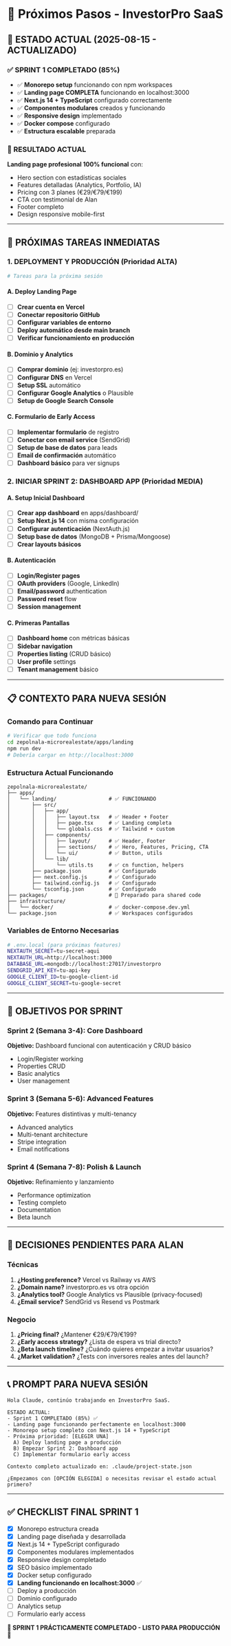 # 🎯 Próximos Pasos - InvestorPro SaaS

## 📍 ESTADO ACTUAL (2025-08-15 - ACTUALIZADO)

### ✅ SPRINT 1 COMPLETADO (85%)
- ✅ **Monorepo setup** funcionando con npm workspaces
- ✅ **Landing page COMPLETA** funcionando en localhost:3000
- ✅ **Next.js 14 + TypeScript** configurado correctamente
- ✅ **Componentes modulares** creados y funcionando
- ✅ **Responsive design** implementado
- ✅ **Docker compose** configurado
- ✅ **Estructura escalable** preparada

### 🎯 RESULTADO ACTUAL
**Landing page profesional 100% funcional** con:
- Hero section con estadísticas sociales
- Features detalladas (Analytics, Portfolio, IA)
- Pricing con 3 planes (€29/€79/€199)
- CTA con testimonial de Alan
- Footer completo
- Design responsive mobile-first

---

## 🚀 PRÓXIMAS TAREAS INMEDIATAS

### 1. DEPLOYMENT Y PRODUCCIÓN (Prioridad ALTA)
```bash
# Tareas para la próxima sesión
```

#### A. Deploy Landing Page
- [ ] **Crear cuenta en Vercel**
- [ ] **Conectar repositorio GitHub**
- [ ] **Configurar variables de entorno**
- [ ] **Deploy automático desde main branch**
- [ ] **Verificar funcionamiento en producción**

#### B. Dominio y Analytics
- [ ] **Comprar dominio** (ej: investorpro.es)
- [ ] **Configurar DNS** en Vercel
- [ ] **Setup SSL** automático
- [ ] **Configurar Google Analytics** o Plausible
- [ ] **Setup de Google Search Console**

#### C. Formulario de Early Access
- [ ] **Implementar formulario** de registro
- [ ] **Conectar con email service** (SendGrid)
- [ ] **Setup de base de datos** para leads
- [ ] **Email de confirmación** automático
- [ ] **Dashboard básico** para ver signups

### 2. INICIAR SPRINT 2: DASHBOARD APP (Prioridad MEDIA)

#### A. Setup Inicial Dashboard
- [ ] **Crear app dashboard** en apps/dashboard/
- [ ] **Setup Next.js 14** con misma configuración
- [ ] **Configurar autenticación** (NextAuth.js)
- [ ] **Setup base de datos** (MongoDB + Prisma/Mongoose)
- [ ] **Crear layouts básicos**

#### B. Autenticación
- [ ] **Login/Register pages**
- [ ] **OAuth providers** (Google, LinkedIn)
- [ ] **Email/password** authentication
- [ ] **Password reset** flow
- [ ] **Session management**

#### C. Primeras Pantallas
- [ ] **Dashboard home** con métricas básicas
- [ ] **Sidebar navigation**
- [ ] **Properties listing** (CRUD básico)
- [ ] **User profile** settings
- [ ] **Tenant management** básico

---

## 📋 CONTEXTO PARA NUEVA SESIÓN

### Comando para Continuar
```bash
# Verificar que todo funciona
cd zepolnala-microrealestate/apps/landing
npm run dev
# Debería cargar en http://localhost:3000
```

### Estructura Actual Funcionando
```
zepolnala-microrealestate/
├── apps/
│   └── landing/                 # ✅ FUNCIONANDO
│       ├── src/
│       │   ├── app/
│       │   │   ├── layout.tsx   # ✅ Header + Footer
│       │   │   ├── page.tsx     # ✅ Landing completa
│       │   │   └── globals.css  # ✅ Tailwind + custom
│       │   ├── components/
│       │   │   ├── layout/      # ✅ Header, Footer
│       │   │   ├── sections/    # ✅ Hero, Features, Pricing, CTA
│       │   │   └── ui/          # ✅ Button, utils
│       │   └── lib/
│       │       └── utils.ts     # ✅ cn function, helpers
│       ├── package.json         # ✅ Configurado
│       ├── next.config.js       # ✅ Configurado
│       ├── tailwind.config.js   # ✅ Configurado
│       └── tsconfig.json        # ✅ Configurado
├── packages/                    # 📁 Preparado para shared code
├── infrastructure/
│   └── docker/                  # ✅ docker-compose.dev.yml
└── package.json                 # ✅ Workspaces configurados
```

### Variables de Entorno Necesarias
```bash
# .env.local (para próximas features)
NEXTAUTH_SECRET=tu-secret-aqui
NEXTAUTH_URL=http://localhost:3000
DATABASE_URL=mongodb://localhost:27017/investorpro
SENDGRID_API_KEY=tu-api-key
GOOGLE_CLIENT_ID=tu-google-client-id
GOOGLE_CLIENT_SECRET=tu-google-secret
```

---

## 🎯 OBJETIVOS POR SPRINT

### Sprint 2 (Semana 3-4): Core Dashboard
**Objetivo:** Dashboard funcional con autenticación y CRUD básico
- Login/Register working
- Properties CRUD
- Basic analytics
- User management

### Sprint 3 (Semana 5-6): Advanced Features  
**Objetivo:** Features distintivas y multi-tenancy
- Advanced analytics
- Multi-tenant architecture
- Stripe integration
- Email notifications

### Sprint 4 (Semana 7-8): Polish & Launch
**Objetivo:** Refinamiento y lanzamiento
- Performance optimization
- Testing completo
- Documentation
- Beta launch

---

## 🚨 DECISIONES PENDIENTES PARA ALAN

### Técnicas
1. **¿Hosting preference?** Vercel vs Railway vs AWS
2. **¿Domain name?** investorpro.es vs otra opción
3. **¿Analytics tool?** Google Analytics vs Plausible (privacy-focused)
4. **¿Email service?** SendGrid vs Resend vs Postmark

### Negocio
1. **¿Pricing final?** ¿Mantener €29/€79/€199?
2. **¿Early access strategy?** ¿Lista de espera vs trial directo?
3. **¿Beta launch timeline?** ¿Cuándo quieres empezar a invitar usuarios?
4. **¿Market validation?** ¿Tests con inversores reales antes del launch?

---

## 📞 PROMPT PARA NUEVA SESIÓN

```
Hola Claude, continúo trabajando en InvestorPro SaaS.

ESTADO ACTUAL:
- Sprint 1 COMPLETADO (85%) ✅
- Landing page funcionando perfectamente en localhost:3000
- Monorepo setup completo con Next.js 14 + TypeScript
- Próxima prioridad: [ELEGIR UNA]
  A) Deploy landing page a producción
  B) Empezar Sprint 2: Dashboard app
  C) Implementar formulario early access

Contexto completo actualizado en: .claude/project-state.json

¿Empezamos con [OPCIÓN ELEGIDA] o necesitas revisar el estado actual primero?
```

---

## ✅ CHECKLIST FINAL SPRINT 1

- [x] Monorepo estructura creada
- [x] Landing page diseñada y desarrollada  
- [x] Next.js 14 + TypeScript configurado
- [x] Componentes modulares implementados
- [x] Responsive design completado
- [x] SEO básico implementado
- [x] Docker setup configurado
- [x] **Landing funcionando en localhost:3000** ✅
- [ ] Deploy a producción
- [ ] Dominio configurado
- [ ] Analytics setup
- [ ] Formulario early access

**🎉 SPRINT 1 PRÁCTICAMENTE COMPLETADO - LISTO PARA PRODUCCIÓN** 🚀